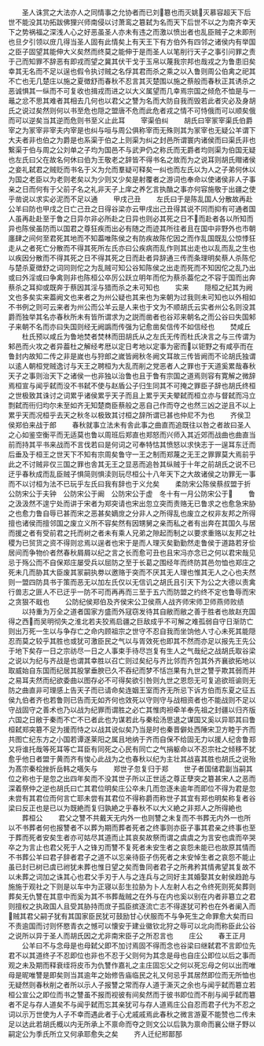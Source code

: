 <!-- { "loadSidebar": true } -->
　　圣人诛赏之大法亦人之同情事之允协者而已刘簒也而灭姚灭慕容超天下后世不能没其功拓跋佛狸兴师南侵以讨萧鸾之簒弑为名而天下后世不以之为南齐幸天下之势祸福之深浅人心之好恶虽圣人亦未有违之而激以愤出者也乱臣贼子之未即刑也旦夕引领以庻几得当圣人固有此情矣上有天王下有方伯外有四邻之诸侯内有举国之臣子固望其能伸大义矣然而终莫之能伸于是而圣人以笔削行天子之事引问罪之责于己而知罪不辞恶有即戎而望之冀其伏干戈于玉帛以蔑我宗邦也哉戎之为鲁患旧矣幸其无名而不足以逞也假令执讨贼之名俘其君而杀之乘之以入鲁则周公伯禽之祀其不亡也无几楚庄以施之夏徴舒而春秋不忍言其灭楚围以施之蔡般而春秋正其诱杀之恶诚惧其一纵而不可复收也揖戎而进之以大义属望而几幸焉宗国之倾危不恤是与一鼂之忿不思其难者其相去几何也以君父之讐为名而大防自我而毁若此者灾必及身胡氏之说过矣然则何以书至危也隠之盟唐不危而此危者戎之情不可恃俄而可以顺矣俄而可以逆矣当其逆而危则书至义止此耳
　　宰渠伯纠
　　胡氏曰宰冡宰渠氏伯爵宰之为冡宰非宰夫内宰是也纠与咺与周公俱称宰而无殊则其为冡宰也无疑公羊谓下大夫者非也伯之为爵是也系渠于伯之上则渠为纠之封邑所谓寰内诸侯而曰渠氏非也繋渠于伯与周之公刘单之子均为国邑不与武尹仍之称氏而无爵者均则渠为伯国无疑也左氏曰父在故名何休曰伯为王敬老之辞皆不得书名之故而为之说耳则胡氏赗诸侯之妾礼弑君之贼贬而书名于义为允而羣疑可释矣一纠也而左氏以为人之子弟何休以为国之老臣以为老则老矣以为少则又少矣是射覆者之游词也奉命以使诸侯非人子事亲之日而何有于父前子名之礼非天子上庠之养乞言执酳之事亦何容施敬于出疆之使乎凿说以求实必泥而不足以通
　　甲戌己丑
　　左氏曰于是陈乱国人分散故再赴公羊曰防也甲戌之日亡己丑之日得谷梁亦云甲戌出己丑得其说不同而抑有可通者国人虽再赴赴至于鲁之日异尔非必所赴之日异也则必其死之日不而赴者各以所知而异也陈侯虽防而以国君之尊狂疾而出必有随之而迹其所往者且在国中非野外也市朝廛肆之间何至君死其地而不知葢唯陈侯之有防疾故陈佗因之而作乱国既乱公惊悸狂走从之者死亡分散而不得其死所左氏亦曰公疾病而乱作则其出走也以乱而乱之生也以疾因分散而不得其死之日不得其死之日而赴者异辞通三传而条理明矣蔡人杀陈佗与楚杀夏徴舒之词同则佗之为乱贼可知公谷知陈侯之出走而死而不知因佗之乱乃出或曰外淫或曰争禽则非也陈桓公卒厉公跃立明年而佗为蔡杀葢佗之不容于国而出奔蔡杀之耳抑或既奔于蔡因其淫与猎而杀之未可知也
　　实来
　　隠桓之纪其为阙文也多矣实来葢阙文也来者之为州公疑也其来也为来朝为过我则未可知也以外相如不书例之则可云来者为州公而公羊云是人来也于文为不顺胡氏云实者州公名则没其爵而独举其名亦春秋所未有皆所谓求为之説而凿者也谷邓来朝名之而公谷曰失国邾子来朝不名而亦曰失国则经无阙譌而传强为记愈凿矣信传不如信经也
　　焚咸丘
　　杜氏预以咸丘为鲁地焚者焚林而田胡氏从之左氏无传而杜氏决言之与三传谓为邾邑而火攻之者异葢杜之解经考厯以定日考地以定事为密而以钜野之有咸亭而在鲁封内故知二传之非是嵗也与狩郎之嵗皆阙秋冬阙文耳故三传皆阙而不论胡氏独谓以逺人朝桓党贼逸讨与天王之聘桓为大乱而削之党恶者人之罪也于天道奚累哉春秋天子之事则治天下之诸侯一也非独以治鲁也且于鲁有宗国之道焉则容有寛解之微辞焉桓宣与闻乎弑而没不书弑不使与赵盾公子归生同其不可掩之罪臣子辞也胡氏终桓之世极致其诛讨之词累乎诸侯累乎天子而且上累乎天夫翚弑而桓立亦与督弑而冯立剽弑而衎归均尔未至如齐无知楚商臣蔡般之恶自己作而夺之也然三凶之逆且不以上累乎天而况桓乎去天之秋冬以极致其讨桓之辞所谓已甚也仲尼不为也
　　齐侯卫侯郑伯来战于郎
　　春秋就事立法未有舎此事之曲直而追既往以咎之者故曰圣人之心如鉴空衡平而无适莫也鲁以周班后郑直也郑怒而兴师入其近郊而战曲也曲直当前而持其平书来战而不言伐若曰是何词之可奉特怙其愤怒以求快志于一逞耳东迁而后垂及于桓王之世天下不知有宗周矣鲁守一王之制而郑蔑之无王之罪罪莫大焉前乎此之不讨贼非仅三国之罪也舎其无王之显恶而追咎其纵贼于十年之前胡氏之说不已迂乎春秋成而乱臣贼子惧简则惧渎则玩尽桓公十八年天下之大故诸侯之功罪无一事而不以讨桓为法不已玩乎左氏曰我有辞也于义允矣
　　柔防宋公陈侯蔡叔盟于折　公防宋公于夫钟　公防宋公于阚　公防宋公于虚　冬十有一月公防宋公于
　　鲁之汲汲然不遑宁处而讲于宋者为郑突请也宋出忽立突而责赂无已鲁求之也愈急宋胁之也愈力鲁自辱已甚而宋之恶甚矣嫡庻之分非人之所得乱也废立之权非友邦之所得擅也诸侯而擅邻国之废立义所不容矣然有因甥舅之亲而私之者有出奔在其国久与居而援之者有受前君之托而树之者未有乘人兄弟之隙起而制之以要求重赂以友邦之社稷为已贸货之资不得则忿焉以逞者也宋于是而人理灭矣勤勤然走鲁侯于道路若牙侩居间而争物价者然春秋屑屑以纪之言之长而愈可丑也且宋冯亦念已之何以君宋哉见忌于殇公而不自保郑庄屡受兵以屈防之至于长葛之围经年而终防其邑勿恤也郑庄之死未几而胁其大臣废其冡嗣执劵以邀赂于突而不厌其无人理也惟其无人之心也夫然则一盟四防具书于策而恶无以加左氏仅以无信讥之胡氏且引天下为公之大德以责禽行兽志之匪人不已迂乎一防不可而再再而三至于五六而防盟之约终不定也鲁辱而宋之贪狠不戢也
　　公防纪侯郑伯及齐侯宋公卫侯燕人战齐师宋师卫师燕师败绩
　　以持重为万全之道者国家方盛而外冦窃发待其自敝而敝之善于胜者也故赵充国得之西而吴明彻失之淮北若夫狡焉启疆之巨敌成乎不可解之难孤弱自守日渐防亡则出万死一生以与争存亡之命内顾祖宗之世守不忍自我而坐饷他人寸心未死其能隠忍而莫之较乎其胜也或犹可激臣民之气以与胥效死也即其不然而亦足以报先王先公于地下矣存一日之宗祊尽一日之人事束手待尽岂复有生人之气哉纪之战胡氏取谷梁之说以为纪与齐战是也谓其幸胜以召亡则过矣纪与齐比邻而齐包其外齐襄欲拓地以取威始自东国而纪居其股掌垂腴已久不吞纪而梦不恬岂果有九世之讐乎欺其弱而并之易耳夫然而纪欲委曲以图存必不可得矣欲引咎则九世之恩怨无可复追欲班谕则无防之曲直非可理感上告天子而已请命矣连姻王室而齐无所忌下诉方伯而东夏之征五侯九伯者齐也若鲁则已告而无如齐何也效死以守则守与战相资者也不能战则不足以守战固守之善术也乃以战为纪罪而谓胜之必亡其惟肉袒牵羊奉先祖之封疆以归齐版六国之日敝于秦而不亡不已者此也为谋若此与秦桧汤思退之谋国又奚以异耶其曰鲁桓弑郑突簒不足为援而恃之以战其说似矣乃当是时也秦晋僻处西陲宋卫方睦于齐而共图亡纪东方之小国若谭遂莱阳之属且地纳于齐而自保不给固无力以援人纪舎鲁郑又将谁托哉等死耳等亡耳臣有同死之心民有同亡之气捐躯命以不忍宗社之倾移不犹愈乎他日者盟于黄而齐有悛心此战为之也春秋以纪为主壮其战喜其胜也胡氏之说殆为髙宗秦桧挫折岳韩之嚆矢与
　　郑世子忽复归于郑
　　世子者国储君副当嗣其位之称也于是忽之出四年矣而不没其世子所以正世适之尊正孽突之簒甚宋人之恶而深着祭仲之逆也胡氏曰亡其君位明矣庄公卒未几而忽逐未逾年而即位不得为君是忽未尝有其君位而何言亡耶未尝有其君位不得称爵而称世子其宜有郑也明矣称复者谷梁曰反正也是已以为既絶而复归孰絶之乎春秋不以大义絶之非郑人之所得絶也
　　葬桓公
　　君父之讐不共戴天无内外一也则讐之未复而不书葬无内外一也所以不书葬者何也报讐者不以葬为期而葬者死者之终事则亦臣子事其君亲之终事也至于葬而死者安矣生者亦可姑尽其道而止其哀矣故祭而谓之虞虞之为言安也虞而卒哭卒之为言止也君父死于人之锋刃而讐不复死者未安生者之哀怨未能已也故原其情而不书葬公羊曰君子辞者君子之道不以忘亲待臣子伤死者之未安悼生者之哀怨不能止虽已封已树已虞已祔犹未葬也惟日望之矣而鲁同者君子之所弗矜其情弗望其复故不以未葬之词加之诛其心也君父手刃于人与之连兵与之同好主其婚娶其女射侯趋跄与施施于观社之下则是以车中为正寝以彭生拉胁为卜人左射人右之令终死则死矣葬则葬矣无仇讐在其意中而奚为其不书葬哉贼之在外与在内也奚以别在内者非簒立之君则擅权之执政国人且受其胁持而庻子孤臣摈逐流亡志不得遂犹可矜也在外者阑入而贼其君父嗣子犹有其国家臣民犹可鼓励甘心伏服而不与争死生之命罪愈大矣而曰不责逾国而讨则怀愍青衣之憾可以懐安于建业徽钦北狩之辱可以北向而称臣此公谷之说所以异于圣人而胡氏因之尤非南宋臣子之所忍言也
　　庄公
　　春王正月
　　公羊曰不与念母是也母弑父即不加讨焉固不得而念也谷梁曰继弑君不言即位先君不以其道终子不忍即位也非也不忍于父则何为其念是母也自庄公即位以后之事而观之未及期而释衰绖将皮币为仇讐作嘉礼之主庄固忘父之何以死忘母之何以出而唯母是昵唯讐是即矣则当其逾年之始修告庙临民之礼又何忌乎其居然即位而无所恤也无疑然则春秋削之者所以示人子报讐之常而存人道于澌灭之余也与闻乎弑而簒立若桓公宣公之即位而书之讐虽不报而视彼有间矣然而于彼书即位而不削与闻乎弑而簒者不足与存人道矣不与闻乎弑而忘其亲犹可与存人道焉庄公自忍而君子代为不忍之词以示万世使为人子不幸而遇此者于心尤戚戚焉此春秋之微言游夏不能赞也二传未足以达此若胡氏概以内无所承上不禀命而夺之则文公以后孰为禀命而襄公继子野以嗣定公为季氏所立又何承耶愈失之矣
　　齐人迁纪郱鄑郚
